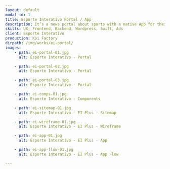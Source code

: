 ```yaml
---
layout: default
modal-id: 1
title: Esporte Interativo Portal / App
description: It’s a news portal about sports with a native App for their news portal. My role on this project includes UX, Swift development of some App modules like loading screens, pop-up screens, social share integration and bridging swift with portals code, Wordpress VIP development, Responsive frontend and Ads manager integration.
skills: UX, Frontend, Backend, Wordpress, Swift, Ads
client: Esporte Interativo
production: Koi Factory
dirpath: /img/works/ei-portal/
images:
    - path: ei-portal-01.jpg
      alt: Esporte Interativo - Portal

    - path: ei-portal-02.jpg
      alt: Esporte Interativo - Portal

    - path: ei-portal-03.jpg
      alt: Esporte Interativo - Portal

    - path: ei-comps-01.jpg
      alt: Esporte Interativo - Components

    - path: ei-sitemap-01.jpg
      alt: Esporte Interativo - EI Plus - Sitemap

    - path: ei-wireframe-01.jpg
      alt: Esporte Interativo - EI Plus - Wireframe

    - path: ei-app-01.jpg
      alt: Esporte Interativo - EI Plus - App

    - path: ei-app-flow-01.jpg
      alt: Esporte Interativo - EI Plus - App Flow

---
```

